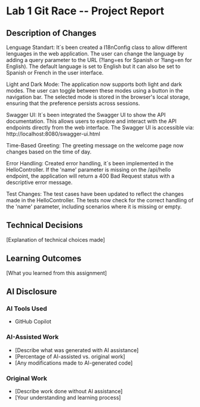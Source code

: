 # Lab 1 Git Race -- Project Report

## Description of Changes
Lenguage Standart: It´s been created a I18nConfig class to allow different lenguages in the web application. The user can change the language by adding a query parameter to the URL (?lang=es for Spanish or ?lang=en for English). The default language is set to English but it can also be set to Spanish or French in the user interface.

Light and Dark Mode: The application now supports both light and dark modes. The user can toggle between these modes using a button in the navigation bar. The selected mode is stored in the browser's local storage, ensuring that the preference persists across sessions.

Swagger UI: It´s been integrated the Swagger UI to show the API documentation. This allows users to explore and interact with the API endpoints directly from the web interface. The Swagger UI is accessible via: http://localhost:8080/swagger-ui.html

Time-Based Greeting: The greeting message on the welcome page now changes based on the time of day. 

Error Handling: Created error handling, it´s been implemented in the HelloController. If the 'name' parameter is missing on the /api/hello endpoint, the application will return a 400 Bad Request status with a descriptive error message.

Test Changes: The test cases have been updated to reflect the changes made in the HelloController. The tests now check for the correct handling of the 'name' parameter, including scenarios where it is missing or empty.

## Technical Decisions
[Explanation of technical choices made]

## Learning Outcomes
[What you learned from this assignment]

## AI Disclosure
### AI Tools Used
- GitHub Copilot

### AI-Assisted Work
- [Describe what was generated with AI assistance]
- [Percentage of AI-assisted vs. original work]
- [Any modifications made to AI-generated code]

### Original Work
- [Describe work done without AI assistance]
- [Your understanding and learning process]